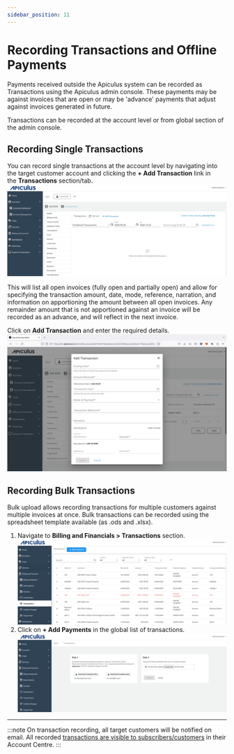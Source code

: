 ```yaml
---
sidebar_position: 11
---
```

# Recording Transactions and Offline Payments

Payments received outside the Apiculus system can be recorded as Transactions using the Apiculus admin console. These payments may be against invoices that are open or may be 'advance' payments that adjust against invoices generated in future.

Transactions can be recorded at the account level or from global section of the admin console.
## Recording Single Transactions

You can record single transactions at the account level by navigating into the target customer account and clicking the **+ Add Transaction** link in the **Transactions** section/tab.![Transaction](img/Transaction3.png)

This will list all open invoices (fully open and partially open) and allow for specifying the transaction amount, date, mode, reference, narration, and information on apportioning the amount between all open invoices. Any remainder amount that is not apportioned against an invoice will be recorded as an advance, and will reflect in the next invoice.

Click on **Add Transaction** and enter the required details.
![Recording Transactions](img/RecordingTransactions.png)

## Recording Bulk Transactions

Bulk upload allows recording transactions for multiple customers against multiple invoices at once. Bulk transactions can be recorded using the spreadsheet template available (as .ods and .xlsx).

 1. Navigate to **Billing and Financials > Transactions** section. ![Transaction](img/Transaction1.png)
 2. Click on **+ Add Payments** in the global list of transactions. ![Transaction](img/Transaction2.png)

---

:::note
On transaction recording, all target customers will be notified on email. All recorded [transactions are visible to subscribers/customers](/docs/Subscribers/AccountCentre/WalletandTransactions) in their Account Centre.
:::



